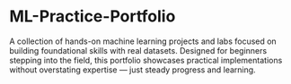 # ML-Practice-Portfolio
A collection of hands-on machine learning projects and labs focused on building foundational skills with real datasets. Designed for beginners stepping into the field, this portfolio showcases practical implementations without overstating expertise — just steady progress and learning.
